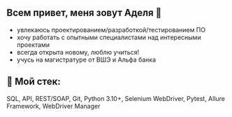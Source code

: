 ## Всем привет, меня зовут Аделя 👋

- увлекаюсь проектированием/разработкой/тестированием ПО
- хочу работать с опытными специалистами над интересными проектами
- всегда открыта новому, люблю учиться!
- учусь на магистратуре от ВШЭ и Альфа банка


## 🔨 Мой стек:
SQL, API, REST/SOAP, Git, Python 3.10+, Selenium WebDriver, Pytest, Allure Framework, WebDriver Manager


